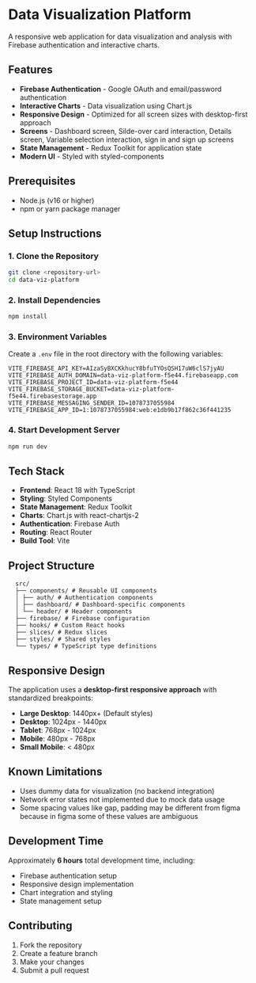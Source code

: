 # Data Visualization Platform

A responsive web application for data visualization and analysis with Firebase authentication and interactive charts.

## Features

- **Firebase Authentication** - Google OAuth and email/password authentication
- **Interactive Charts** - Data visualization using Chart.js
- **Responsive Design** - Optimized for all screen sizes with desktop-first approach
- **Screens** - Dashboard screen, Silde-over card interaction, Details screen, Variable selection interaction, sign in and sign up screens
- **State Management** - Redux Toolkit for application state
- **Modern UI** - Styled with styled-components

## Prerequisites

- Node.js (v16 or higher)
- npm or yarn package manager

## Setup Instructions

### 1. Clone the Repository

```bash
git clone <repository-url>
cd data-viz-platform
```

### 2. Install Dependencies

```bash
npm install
```

### 3. Environment Variables

Create a `.env` file in the root directory with the following variables:

```env
VITE_FIREBASE_API_KEY=AIzaSyBXCKkhucY8bfuTYOsQSH17uW6clS7jyAU
VITE_FIREBASE_AUTH_DOMAIN=data-viz-platform-f5e44.firebaseapp.com
VITE_FIREBASE_PROJECT_ID=data-viz-platform-f5e44
VITE_FIREBASE_STORAGE_BUCKET=data-viz-platform-f5e44.firebasestorage.app
VITE_FIREBASE_MESSAGING_SENDER_ID=1078737055984
VITE_FIREBASE_APP_ID=1:1078737055984:web:e1db9b17f862c36f441235
```

### 4. Start Development Server

```bash
npm run dev
```

## Tech Stack

- **Frontend**: React 18 with TypeScript
- **Styling**: Styled Components
- **State Management**: Redux Toolkit
- **Charts**: Chart.js with react-chartjs-2
- **Authentication**: Firebase Auth
- **Routing**: React Router
- **Build Tool**: Vite

## Project Structure

```
  src/
  ├── components/ # Reusable UI components
  │ ├── auth/ # Authentication components
  │ ├── dashboard/ # Dashboard-specific components
  │ └── header/ # Header components
  ├── firebase/ # Firebase configuration
  ├── hooks/ # Custom React hooks
  ├── slices/ # Redux slices
  ├── styles/ # Shared styles
  └── types/ # TypeScript type definitions
```

## Responsive Design

The application uses a **desktop-first responsive approach** with standardized breakpoints:

- **Large Desktop**: 1440px+ (Default styles)
- **Desktop**: 1024px - 1440px
- **Tablet**: 768px - 1024px
- **Mobile**: 480px - 768px
- **Small Mobile**: < 480px

## Known Limitations

- Uses dummy data for visualization (no backend integration)
- Network error states not implemented due to mock data usage
- Some spacing values like gap, padding may be different from figma because in figma some of these values are ambiguous

## Development Time

Approximately **6 hours** total development time, including:

- Firebase authentication setup
- Responsive design implementation
- Chart integration and styling
- State management setup

## Contributing

1. Fork the repository
2. Create a feature branch
3. Make your changes
4. Submit a pull request

